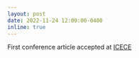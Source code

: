 ```yaml
---
layout: post
date: 2022-11-24 12:00:00-0400
inline: true
---
```


First conference article accepted at [ICECE](https://icece.buet.ac.bd)
